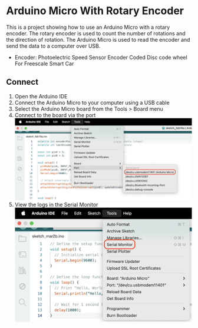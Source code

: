 # Arduino Micro With Rotary Encoder

This is a project showing how to use an Arduino Micro with a rotary encoder. The rotary encoder is used to count the number of rotations and the direction of rotation. The Arduino Micro is used to read the encoder and send the data to a computer over USB.

- Encoder: Photoelectric Speed Sensor Encoder Coded Disc code wheel For Freescale Smart Car

## Connect

1. Open the Arduino IDE
2. Connect the Arduino Micro to your computer using a USB cable
3. Select the Arduino Micro board from the Tools > Board menu
4. Connect to the board via the port ![connect](./images/select_port.png)
5. View the logs in the Serial Monitor ![serial_monitor](./images/select_serial_monitor.png)
